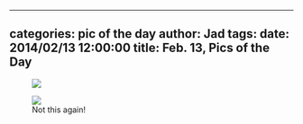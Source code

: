 
---
categories: pic of the day
author: Jad
tags: 
date: 2014/02/13 12:00:00
title: Feb. 13, Pics of the Day 
---
<figure>
<img src="/img/2014/02/13/img_1996_medium.jpg" />
<figcaption></figcaption>
</figure>

<figure>
<img src="/img/2014/02/13/img_7082_medium.jpg" />
<figcaption>Not this again!</figcaption>
</figure>

